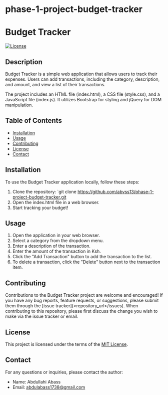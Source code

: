 # phase-1-project-budget-tracker

# Budget Tracker

[![License](https://img.shields.io/badge/License-MIT-blue.svg)](https://opensource.org/licenses/MIT)

## Description
Budget Tracker is a simple web application that allows users to track their expenses. Users can add transactions, including the category, description, and amount, and view a list of their transactions.

The project includes an HTML file (index.html), a CSS file (style.css), and a JavaScript file (index.js). It utilizes Bootstrap for styling and jQuery for DOM manipulation.

## Table of Contents
- [Installation](#installation)
- [Usage](#usage)
- [Contributing](#contributing)
- [License](#license)
- [Contact](#contact)

## Installation
To use the Budget Tracker application locally, follow these steps:
1. Clone the repository: `git clone https://github.com/abvss13/phase-1-project-budget-tracker.git
2. Open the index.html file in a web browser.
3. Start tracking your budget!

## Usage
1. Open the application in your web browser.
2. Select a category from the dropdown menu.
3. Enter a description of the transaction.
4. Enter the amount of the transaction in Ksh.
5. Click the "Add Transaction" button to add the transaction to the list.
6. To delete a transaction, click the "Delete" button next to the transaction item.

## Contributing
Contributions to the Budget Tracker project are welcome and encouraged! If you have any bug reports, feature requests, or suggestions, please submit them through the [issue tracker](<repository_url>/issues). When contributing to this repository, please first discuss the change you wish to make via the issue tracker or email.

## License
This project is licensed under the terms of the [MIT License](https://opensource.org/licenses/MIT).

## Contact
For any questions or inquiries, please contact the author:
- Name: Abdullahi Abass
- Email: abdulabass1738@gmail.com

